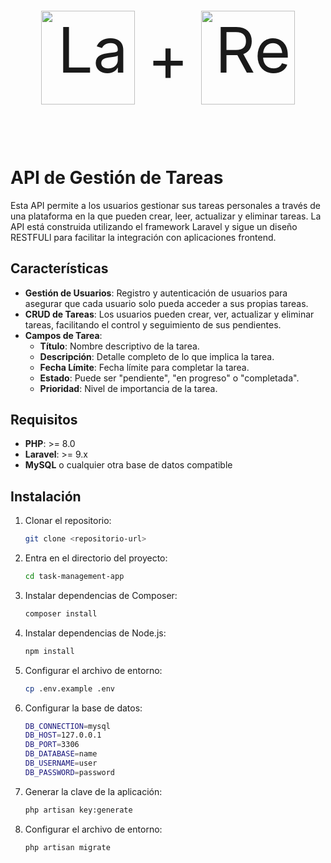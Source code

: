 <p align="center" style="display: flex; justify-content: center; align-items: center; font-size: 100px;">
  <a href="https://laravel.com" target="_blank">
    <img src="https://cdn.jsdelivr.net/gh/devicons/devicon@latest/icons/laravel/laravel-original.svg" width="150" alt="Laravel Logo" />
  </a>
  <span style="margin: 0 20px;">+</span>
  <a href="https://react.dev" target="_blank">
    <img src="https://cdn.jsdelivr.net/gh/devicons/devicon@latest/icons/react/react-original.svg" width="150" alt="React Logo" />
  </a>
</p>

# API de Gestión de Tareas
  
Esta API permite a los usuarios gestionar sus tareas personales a través de una plataforma en la que pueden crear, leer, actualizar y eliminar tareas. La API está construida utilizando el framework Laravel y sigue un diseño RESTFULl para facilitar la integración con aplicaciones frontend.

## Características

- **Gestión de Usuarios**: Registro y autenticación de usuarios para asegurar que cada usuario solo pueda acceder a sus propias tareas.
- **CRUD de Tareas**: Los usuarios pueden crear, ver, actualizar y eliminar tareas, facilitando el control y seguimiento de sus pendientes.
- **Campos de Tarea**:
  - **Título**: Nombre descriptivo de la tarea.
  - **Descripción**: Detalle completo de lo que implica la tarea.
  - **Fecha Límite**: Fecha límite para completar la tarea.
  - **Estado**: Puede ser "pendiente", "en progreso" o "completada".
  - **Prioridad**: Nivel de importancia de la tarea.

## Requisitos

- **PHP**: >= 8.0
- **Laravel**: >= 9.x
- **MySQL** o cualquier otra base de datos compatible

## Instalación

1. Clonar el repositorio:
   ```bash
   git clone <repositorio-url>
2. Entra en el directorio del proyecto:
   ```bash
   cd task-management-app
3.  Instalar dependencias de Composer:
    ```bash
    composer install
4.  Instalar dependencias de Node.js:
    ```bash
    npm install
5.  Configurar el archivo de entorno:
    ```bash
    cp .env.example .env
6.  Configurar la base de datos:
    ```bash
    DB_CONNECTION=mysql
    DB_HOST=127.0.0.1
    DB_PORT=3306
    DB_DATABASE=name
    DB_USERNAME=user
    DB_PASSWORD=password
7.  Generar la clave de la aplicación:
    ```bash
    php artisan key:generate  
8.  Configurar el archivo de entorno:
    ```bash
    php artisan migrate